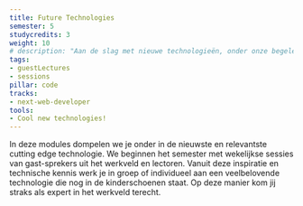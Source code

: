 ```yaml
---
title: Future Technologies
semester: 5
studycredits: 3
weight: 10
# description: "Aan de slag met nieuwe technologieën, onder onze begeleiding."
tags:
- guestLectures
- sessions
pillar: code
tracks:
- next-web-developer
tools:
- Cool new technologies!
---
```


In deze modules dompelen we je onder in de nieuwste en relevantste cutting edge technologie. We beginnen het semester met wekelijkse sessies van gast-sprekers uit het werkveld en lectoren. Vanuit deze inspiratie en technische kennis werk je in groep of individueel aan een veelbelovende technologie die nog in de kinderschoenen staat. Op deze manier kom jij straks als expert in het werkveld terecht.